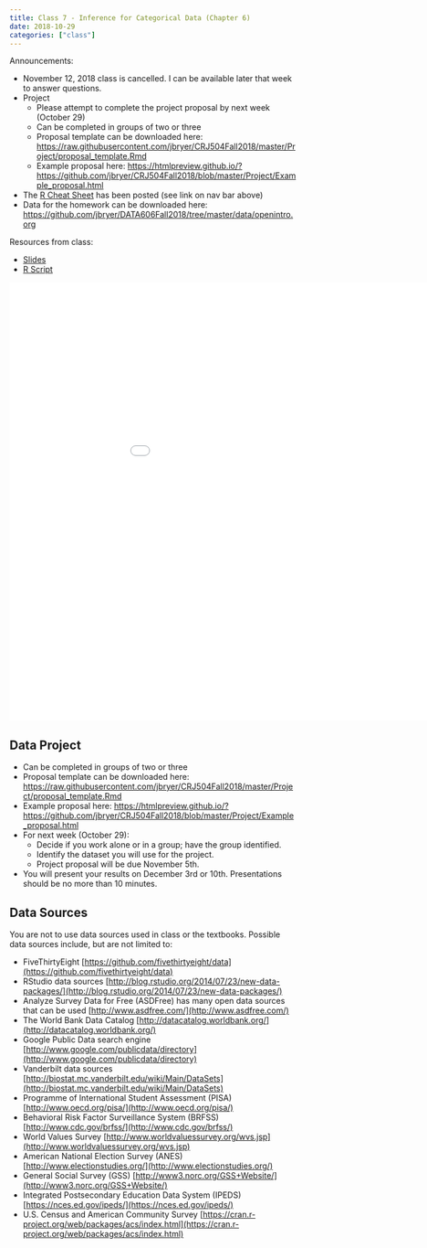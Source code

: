 ```yaml
---
title: Class 7 - Inference for Categorical Data (Chapter 6)
date: 2018-10-29
categories: ["class"]
---
```


Announcements:

* November 12, 2018 class is cancelled. I can be available later that week to answer questions.
* Project
	* Please attempt to complete the project proposal by next week (October 29)
	* Can be completed in groups of two or three
	* Proposal template can be downloaded here: https://raw.githubusercontent.com/jbryer/CRJ504Fall2018/master/Project/proposal_template.Rmd
	* Example proposal here: https://htmlpreview.github.io/?https://github.com/jbryer/CRJ504Fall2018/blob/master/Project/Example_proposal.html
* The [R Cheat Sheet](/cheat_sheet) has been posted (see link on nav bar above)
* Data for the homework can be downloaded here: https://github.com/jbryer/DATA606Fall2018/tree/master/data/openintro.org

Resources from class:

* [Slides](/slides/2018-10-29-Inference_for_Categorical_Data.html)
* [R Script](https://raw.githubusercontent.com/jbryer/CRJ504Fall2018/master/R/2018-10-29.R)

<!--more-->

<iframe src="/slides/2018-10-29-Inference_for_Categorical_Data.html#1" width="1024px" height="768px"  frameborder="0" allowfullscreen>
</iframe>


## Data Project


* Can be completed in groups of two or three
* Proposal template can be downloaded here: https://raw.githubusercontent.com/jbryer/CRJ504Fall2018/master/Project/proposal_template.Rmd
* Example proposal here: https://htmlpreview.github.io/?https://github.com/jbryer/CRJ504Fall2018/blob/master/Project/Example_proposal.html
* For next week (October 29):
	* Decide if you work alone or in a group; have the group identified.
	* Identify the dataset you will use for the project.
	* Project proposal will be due November 5th.
* You will present your results on December 3rd or 10th. Presentations should be no more than 10 minutes.

## Data Sources

You are not to use data sources used in class or the textbooks. Possible data sources include, but are not limited to:

* FiveThirtyEight [https://github.com/fivethirtyeight/data](https://github.com/fivethirtyeight/data)
* RStudio data sources [http://blog.rstudio.org/2014/07/23/new-data-packages/](http://blog.rstudio.org/2014/07/23/new-data-packages/)
* Analyze Survey Data for Free (ASDFree) has many open data sources that can be used [http://www.asdfree.com/](http://www.asdfree.com/)
* The World Bank Data Catalog [http://datacatalog.worldbank.org/](http://datacatalog.worldbank.org/)
* Google Public Data search engine [http://www.google.com/publicdata/directory](http://www.google.com/publicdata/directory)
* Vanderbilt data sources [http://biostat.mc.vanderbilt.edu/wiki/Main/DataSets](http://biostat.mc.vanderbilt.edu/wiki/Main/DataSets)
* Programme of International Student Assessment (PISA) [http://www.oecd.org/pisa/](http://www.oecd.org/pisa/)
* Behavioral Risk Factor Surveillance System (BRFSS) [http://www.cdc.gov/brfss/](http://www.cdc.gov/brfss/)
* World Values Survey [http://www.worldvaluessurvey.org/wvs.jsp](http://www.worldvaluessurvey.org/wvs.jsp)
* American National Election Survey (ANES) [http://www.electionstudies.org/](http://www.electionstudies.org/)
* General Social Survey (GSS) [http://www3.norc.org/GSS+Website/](http://www3.norc.org/GSS+Website/)
* Integrated Postsecondary Education Data System (IPEDS) [https://nces.ed.gov/ipeds/](https://nces.ed.gov/ipeds/)
* U.S. Census and American Community Survey [https://cran.r-project.org/web/packages/acs/index.html](https://cran.r-project.org/web/packages/acs/index.html)
